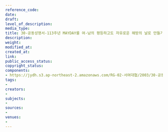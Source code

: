 ```yaml
---
reference_code: 
date: 
draft: 
level_of_description: 
media_type: 
title: 30-공동성명서-113주년 MAYDAY를 여-남의 평등하고도 자유로운 해방의 날로 만들기 위한
description: 
weight: 
modified_at: 
created_at: 
link: 
public_access_status: 
copyright_status: 
components:
- https://jydh.s3.ap-northeast-2.amazonaws.com/RG-02-서여대협/2003/30-공동성명서-113주년+MAYDAY를+여-남의+평등하고도+자유로운+해방의+날로+만들기+위한.pdf
tags:
- 
creators:
- 
subjects:
- 
sources:
- 
venues:
- 
---
```

